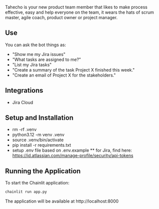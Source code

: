 Tahecho is your new product team member that likes to make process effective, easy and help everyone on the team, it wears the hats of scrum master, agile coach, product owner or project manager.

## Use
You can ask the bot things as:
* "Show me my Jira issues"
* "What tasks are assigned to me?"
* "List my Jira tasks"
* "Create a summary of the task Project X finished this week."
* "Create an email of Project X for the stakeholders."

## Integrations
* Jira Cloud


## Setup and Installation
* rm -rf .venv
* python3.12 -m venv .venv
* source .venv/bin/activate
* pip install -r requirements.txt
* setup .env file based on .env.example
** for Jira, find here: https://id.atlassian.com/manage-profile/security/api-tokens

## Running the Application

To start the Chainlit application:

```bash
chainlit run app.py
```

The application will be available at http://localhost:8000
